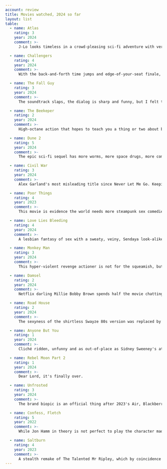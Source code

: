 ```yaml
---
account: review
title: Movies watched, 2024 so far
layout: list
table:
  - name: Atlas
    rating: 3
    year: 2024
    comment: >-
      J-Lo looks timeless in a crowd-pleasing sci-fi adventure with very decent special effects, considering it's Netflix.

  - name: Challengers
    rating: 4
    year: 2024
    comment: >-
      With the back-and-forth time jumps and edge-of-your-seat finale, the movie itself is a tennis match.

  - name: The Fall Guy
    rating: 3
    year: 2024
    comment: >-
      The soundtrack slaps, the dialog is sharp and funny, but I felt they had more fun making the movie than me watching it.

  - name: The Beekeper
    rating: 2
    year: 2024
    comment: >-
      High-octane action that hopes to teach you a thing or two about bees, beehives and similar Animal Planet related stuff.

  - name: Dune 2
    rating: 5
    year: 2024
    comment: >-
      The epic sci-fi sequel has more worms, more space drugs, more combat, more palace intrigue and a better popcorn bucket.

  - name: Civil War
    rating: 3
    year: 2024
    comment: >-
      Alex Garland's most misleading title since Never Let Me Go. Keeping the story apolitical drained all the depth out of it.

  - name: Poor Things
    rating: 4
    year: 2023
    comment: >-
      This movie is evidence the world needs more steampunk sex comedies.

  - name: Love Lies Bleeding
    rating: 4
    year: 2024
    comment: >-
      A lesbian fantasy of sex with a sweaty, veiny, Sendaya look-alike. Roid rage and mullets haven't been this relevant since Con Air.

  - name: Monkey Man
    rating: 3
    year: 2024
    comment: >-
      This hyper-violent revenge actioner is not for the squeamish, but the stunts are worth watching.

  - name: Damsel
    rating: 2
    year: 2024
    comment: >-
      Netflix darling Millie Bobby Brown spends half the movie chatting with a dragon that wants to eat her.

  - name: Road House
    rating: 2
    year: 2024
    comment: >-
      The sexyness of the shirtless Swayze 80s version was replaced by UFC bro propaganda.

  - name: Anyone But You
    rating: 1
    year: 2024
    comment: >-
      Cliché ridden, unfunny and as out-of-place as Sidney Sweeney's attempts at physical comedy.

  - name: Rebel Moon Part 2
    rating: 1
    year: 2024
    comment: >-
      Dear Lord, it's finally over.

  - name: Unfrosted
    rating: 3
    year: 2024
    comment: >-
      The brand biopic is an official thing after 2023's Air, Blackberry, Tetris and Flaming Hot. This time, it's an old-fashioned comedy.

  - name: Confess, Fletch
    rating: 5
    year: 2022
    comment: >-
      While Jon Hamm in theory is not perfect to play the character made popular by Chevy Chase, the movie triumphs in all fronts.

  - name: Saltburn
    rating: 4
    year: 2023
    comment: >-
      A stealth remake of The Talented Mr Ripley, which by coincidence has a new show on Netflix.
---
```

